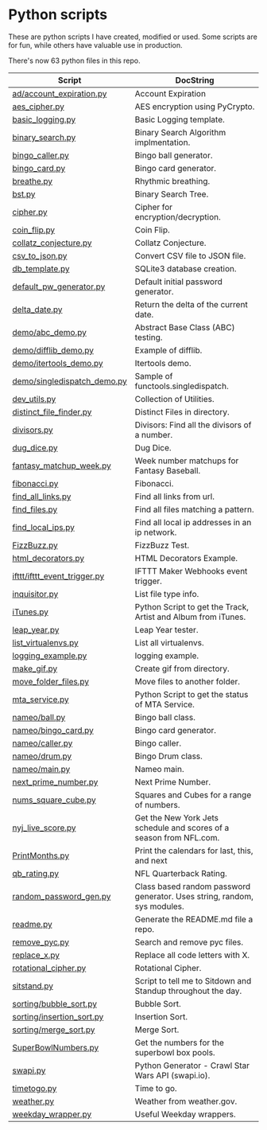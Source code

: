 # Python scripts

These are python scripts I have created, modified or used. Some scripts are for fun, while others have valuable use in production.

There's now 63 python files in this repo.

| Script  | DocString |
| ------------- | ------------- |
|<a href="./ad/account_expiration.py">ad/account_expiration.py</a>|Account Expiration|
|<a href="./aes_cipher.py">aes_cipher.py</a>|AES encryption using PyCrypto.|
|<a href="./basic_logging.py">basic_logging.py</a>|Basic Logging template.|
|<a href="./binary_search.py">binary_search.py</a>|Binary Search Algorithm implmentation.|
|<a href="./bingo_caller.py">bingo_caller.py</a>|Bingo ball generator.|
|<a href="./bingo_card.py">bingo_card.py</a>|Bingo card generator.|
|<a href="./breathe.py">breathe.py</a>|Rhythmic breathing.|
|<a href="./bst.py">bst.py</a>|Binary Search Tree.|
|<a href="./cipher.py">cipher.py</a>|Cipher for encryption/decryption.|
|<a href="./coin_flip.py">coin_flip.py</a>|Coin Flip.|
|<a href="./collatz_conjecture.py">collatz_conjecture.py</a>|Collatz Conjecture.|
|<a href="./csv_to_json.py">csv_to_json.py</a>|Convert CSV file to JSON file.|
|<a href="./db_template.py">db_template.py</a>|SQLite3 database creation.|
|<a href="./default_pw_generator.py">default_pw_generator.py</a>|Default initial password generator.|
|<a href="./delta_date.py">delta_date.py</a>|Return the delta of the current date.|
|<a href="./demo/abc_demo.py">demo/abc_demo.py</a>|Abstract Base Class (ABC) testing.|
|<a href="./demo/difflib_demo.py">demo/difflib_demo.py</a>|Example of difflib.|
|<a href="./demo/itertools_demo.py">demo/itertools_demo.py</a>|Itertools demo.|
|<a href="./demo/singledispatch_demo.py">demo/singledispatch_demo.py</a>|Sample of functools.singledispatch.|
|<a href="./dev_utils.py">dev_utils.py</a>|Collection of Utilities.|
|<a href="./distinct_file_finder.py">distinct_file_finder.py</a>|Distinct Files in directory.|
|<a href="./divisors.py">divisors.py</a>|Divisors: Find all the divisors of a number.|
|<a href="./dug_dice.py">dug_dice.py</a>|Dug Dice.|
|<a href="./fantasy_matchup_week.py">fantasy_matchup_week.py</a>|Week number matchups for Fantasy Baseball.|
|<a href="./fibonacci.py">fibonacci.py</a>|Fibonacci.|
|<a href="./find_all_links.py">find_all_links.py</a>|Find all links from url.|
|<a href="./find_files.py">find_files.py</a>|Find all files matching a pattern.|
|<a href="./find_local_ips.py">find_local_ips.py</a>|Find all local ip addresses in an ip network.|
|<a href="./FizzBuzz.py">FizzBuzz.py</a>|FizzBuzz Test.|
|<a href="./html_decorators.py">html_decorators.py</a>|HTML Decorators Example.|
|<a href="./ifttt/ifttt_event_trigger.py">ifttt/ifttt_event_trigger.py</a>|IFTTT Maker Webhooks event trigger.|
|<a href="./inquisitor.py">inquisitor.py</a>|List file type info.|
|<a href="./iTunes.py">iTunes.py</a>|Python Script to get the Track, Artist and Album from iTunes. |
|<a href="./leap_year.py">leap_year.py</a>|Leap Year tester.|
|<a href="./list_virtualenvs.py">list_virtualenvs.py</a>|List all virtualenvs.|
|<a href="./logging_example.py">logging_example.py</a>|logging example.|
|<a href="./make_gif.py">make_gif.py</a>|Create gif from directory.|
|<a href="./move_folder_files.py">move_folder_files.py</a>|Move files to another folder.|
|<a href="./mta_service.py">mta_service.py</a>|Python Script to get the status of MTA Service.|
|<a href="./nameo/ball.py">nameo/ball.py</a>|Bingo ball class.|
|<a href="./nameo/bingo_card.py">nameo/bingo_card.py</a>|Bingo card generator.|
|<a href="./nameo/caller.py">nameo/caller.py</a>|Bingo caller.|
|<a href="./nameo/drum.py">nameo/drum.py</a>|Bingo Drum class.|
|<a href="./nameo/main.py">nameo/main.py</a>|Nameo main.|
|<a href="./next_prime_number.py">next_prime_number.py</a>|Next Prime Number.|
|<a href="./nums_square_cube.py">nums_square_cube.py</a>|Squares and Cubes for a range of numbers.|
|<a href="./nyj_live_score.py">nyj_live_score.py</a>|Get the New York Jets schedule and scores of a season from NFL.com.|
|<a href="./PrintMonths.py">PrintMonths.py</a>|Print the calendars for last, this, and next|
|<a href="./qb_rating.py">qb_rating.py</a>|NFL Quarterback Rating.|
|<a href="./random_password_gen.py">random_password_gen.py</a>|Class based random password generator.  Uses string, random, sys modules.|
|<a href="./readme.py">readme.py</a>|Generate the README.md file a repo.|
|<a href="./remove_pyc.py">remove_pyc.py</a>|Search and remove pyc files.|
|<a href="./replace_x.py">replace_x.py</a>|Replace all code letters with X.|
|<a href="./rotational_cipher.py">rotational_cipher.py</a>|Rotational Cipher.|
|<a href="./sitstand.py">sitstand.py</a>|Script to tell me to Sitdown and Standup throughout the day.|
|<a href="./sorting/bubble_sort.py">sorting/bubble_sort.py</a>|Bubble Sort.|
|<a href="./sorting/insertion_sort.py">sorting/insertion_sort.py</a>|Insertion Sort.|
|<a href="./sorting/merge_sort.py">sorting/merge_sort.py</a>|Merge Sort.|
|<a href="./SuperBowlNumbers.py">SuperBowlNumbers.py</a>|Get the numbers for the superbowl box pools.|
|<a href="./swapi.py">swapi.py</a>|Python Generator - Crawl Star Wars API (swapi.io).|
|<a href="./timetogo.py">timetogo.py</a>|Time to go.|
|<a href="./weather.py">weather.py</a>|Weather from weather.gov.|
|<a href="./weekday_wrapper.py">weekday_wrapper.py</a>|Useful Weekday wrappers.|
